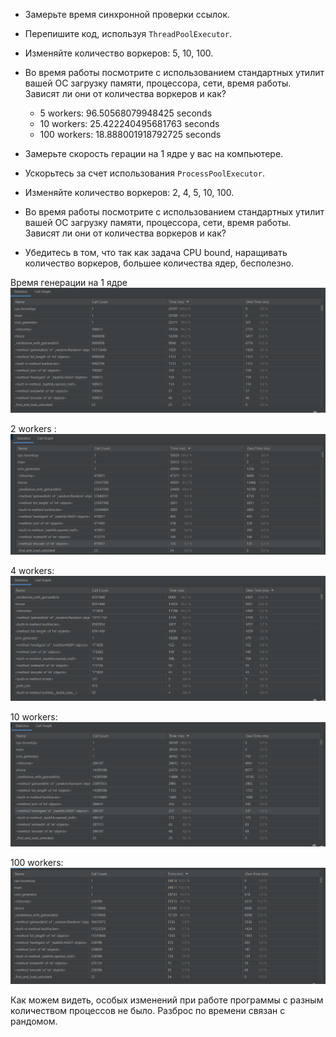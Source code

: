 * Замерьте время синхронной проверки ссылок.
* Перепишите код, используя `ThreadPoolExecutor`. 
* Изменяйте количество воркеров: 5, 10, 100.
* Во время работы посмотрите с использованием стандартных утилит вашей OC загрузку памяти, процессора, сети, время работы. Зависят ли они от количества воркеров и как?
  
  * 5 workers: 96.50568079948425 seconds
  * 10 workers: 25.422240495681763 seconds
  * 100 workers: 18.888001918792725 seconds 


* Замерьте скорость герации на 1 ядре у вас на компьютере.
* Ускорьтесь за счет использования `ProcessPoolExecutor`.
* Изменяйте количество воркеров: 2, 4, 5, 10, 100.
* Во время работы посмотрите с использованием стандартных утилит вашей OC загрузку памяти, процессора, сети, время работы. Зависят ли они от количества воркеров и как?
* Убедитесь в том, что так как задача CPU bound, наращивать количество воркеров, большее количества ядер, бесполезно.

Время генерации на 1 ядре
![img.png](screenshots/img.png)

2 workers : 
![img.png](screenshots/img1.png)

4 workers: 
![img_1.png](screenshots/img_1.png)

10 workers: 
![img_2.png](screenshots/img_2.png)

100 workers:
![img_3.png](screenshots/img_3.png)

Как можем видеть, особых изменений при работе программы с разным количеством процессов не было.
Разброс по времени связан с рандомом.